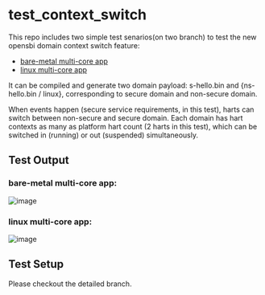 # test_context_switch

This repo includes two simple test senarios(on two branch) to test the new opensbi domain
context switch feature:
 - [bare-metal multi-core app](https://github.com/Shang-QY/test_context_switch/blob/bare_metal_multicore_app/README.md)
 - [linux multi-core app](https://github.com/Shang-QY/test_context_switch/blob/linux_multicore_app/README.md)

It can be compiled and generate two domain payload:
s-hello.bin and {ns-hello.bin / linux}, corresponding to secure domain and non-secure
domain.

When events happen (secure service requirements, in this test), harts can
switch between non-secure and secure domain. Each domain has hart contexts
as many as platform hart count (2 harts in this test), which can be switched
in (running) or out (suspended) simultaneously.

## Test Output

### bare-metal multi-core app:

![image](https://github.com/Shang-QY/test_context_switch/assets/55442231/bf18d960-b4c4-490a-8643-7a8dea3ca354)

### linux multi-core app:

![image](https://github.com/Shang-QY/test_context_switch/assets/55442231/b91221f6-1c17-43bf-a173-30c6da3a4f80)

## Test Setup

Please checkout the detailed branch.
